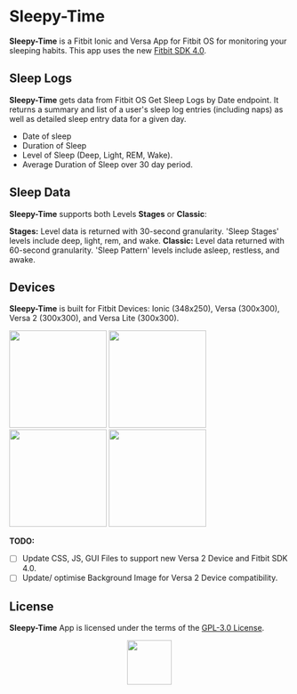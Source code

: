 # Sleepy-Time
**Sleepy-Time** is a Fitbit Ionic and Versa App for Fitbit OS for monitoring your sleeping habits. This app uses the new [Fitbit SDK 4.0](https://github.com/Fitbit).

## Sleep Logs
**Sleepy-Time** gets data from Fitbit OS Get Sleep Logs by Date endpoint. It returns a summary and list of a user's sleep log entries (including naps) as well as detailed sleep entry data for a given day.

* Date of sleep
* Duration of Sleep
* Level of Sleep (Deep, Light, REM, Wake).
* Average Duration of Sleep over 30 day period.

## Sleep Data
**Sleepy-Time** supports  both  Levels **Stages** or **Classic**:

**Stages:** Level data is returned with 30-second granularity. 'Sleep Stages' levels include deep, light, rem, and wake.
**Classic:** Level data returned with 60-second granularity. 'Sleep Pattern' levels include asleep, restless, and awake.

## Devices
**Sleepy-Time** is built for Fitbit Devices: Ionic (348x250), Versa (300x300), Versa 2 (300x300), and Versa Lite (300x300).

<p align="left">
  <img width="175" height="175" src=./screenshots/sleepy-time-versa-1.png>
  <img width="175" height="175" src=./screenshots/sleepy-time-versa-2.png>
  <img width="175" height="175" src=./screenshots/sleepy-time-versa-lite-1.png>
  <img width="175" height="175" src=./screenshots/sleepy-time-ionic-1.png>
</p>

**TODO:**
- [ ] Update CSS, JS, GUI Files to support new Versa 2 Device and Fitbit SDK 4.0.
- [ ] Update/ optimise Background Image for Versa 2 Device compatibility.

## License
**Sleepy-Time** App is licensed under the terms of the [GPL-3.0 License](/LICENSE). 

<p align="middle">
<img width="80" height="80" src=./resources/icon.png>
</p>
